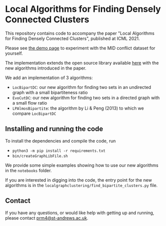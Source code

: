 # Local Algorithms for Finding Densely Connected Clusters
This repository contains code to accompany the paper "Local Algorithms for Finding Densely Connected Clusters",
published at ICML 2021.

Please see [the demo page](https://pmacg.io/conflict/) to experiment with the MID conflict dataset for yourself.

The implementation extends the open source library available [here](https://github.com/kfoynt/LocalGraphClustering)
with the new algorithms introduced in the paper.

We add an implementation of 3 algorithms:
- `LocBipartDC`: our new algorithm for finding two sets in an undirected graph with a small bipartiteness ratio
- `EvoCutDC`: our new algorithm for finding two sets in a directed graph with a small flow ratio
- `LPAlmosBipartite`: the algorithm by Li & Peng (2013) to which we compare `LocBipartDC`

## Installing and running the code
To install the dependencies and compile the code, run
- ```python3 -m pip install -r requirements.txt```
- ```bin/createGraphLibFile.sh```

We provide some simple examples showing how to use our new algorithms in the `notebooks` folder.

If you are interested in digging into the code, the entry point for the new algorithms
is in the `localgraphclustering/find_bipartite_clusters.py` file.

## Contact
If you have any questions, or would like help with getting up and running, please contact
[prm4@st-andrews.ac.uk](mailto:prm4@st-andrews.ac.uk).
